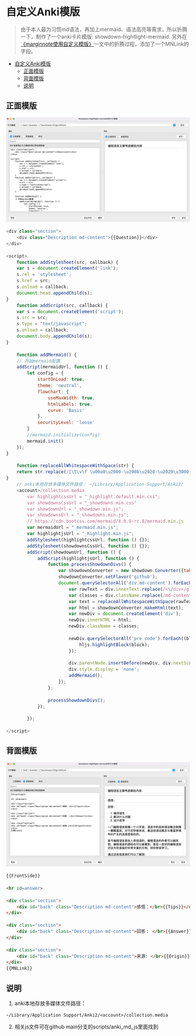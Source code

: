 # 自定义Anki模版

> 由于本人最为习惯md语法，再加上mermaid、语法高亮等需求，所以折腾一下，制作了一个anki卡片模版: showdown-hightlight-mermaid. 另外在[《marginnote使用自定义模版》](../workflows/marginnote_anki.md)一文中的折腾过程，添加了一个MNLink的字段。

<!--ts-->
* [自定义Anki模版](#自定义anki模版)
   * [正面模版](#正面模版)
   * [背面模版](#背面模版)
   * [说明](#说明)

<!-- Created by https://github.com/ekalinin/github-markdown-toc -->
<!-- Added by: runner, at: Sat Jun 11 08:41:38 UTC 2022 -->

<!--te-->

## 正面模版

![image-20220606234758347](https://raw.githubusercontent.com/KuanHsiaoKuo/writing_materials/main/imgs/image-20220606234758347.png)

```javascript
<div class="section">
    <div class="Description md-content">{{Question}}</div>
</div>

<script>
    function addStylesheet(src, callback) {
    var s = document.createElement('link');
    s.rel = 'stylesheet';
    s.href = src;
    s.onload = callback;
    document.head.appendChild(s);
}
    function addScript(src, callback) {
    var s = document.createElement('script');
    s.src = src;
    s.type = "text/javascript";
    s.onload = callback;
    document.body.appendChild(s);
}

    function addMermaid() {
    // 开始mermaid配置
    addScript(mermaidUrl, function () {
        let config = {
            startOnLoad: true,
            theme: 'neutral',
            flowchart: {
                useMaxWidth: true,
                htmlLabels: true,
                curve: 'Basis'
            },
            securityLevel: 'loose'
        }
        //mermaid.initialize(config)
        mermaid.init()
    });
}

    function replaceAllWhitespaceWithSpace(str) {
    return str.replace(/[\t\v\f \u00a0\u2000-\u200b\u2028-\u2029\u3000]/g, ' ');
}
    // anki本地存放多媒体文件路径： ~/Library/Application Support/Anki2/
    <account>/collection.media
        var highlightcssUrl = "_highlight.default.min.css";
        var showdownsCssUrl = "_showdowns.min.css"
        var showdownUrl = "_showdown.min.js";
        var showdownsUrl = "_showdowns.min.js";
        // https://cdn.bootcss.com/mermaid/8.0.0-rc.8/mermaid.min.js
        var mermaidUrl = "_mermaid.min.js";
        var highlightjsUrl = "_highlight.min.js";
        addStylesheet(highlightcssUrl, function () {});
        addStylesheet(showdownsCssUrl, function () {});
        addScript(showdownUrl, function () {
            addScript(highlightjsUrl, function () {
                function processShowdownDivs() {
                    var showdownConverter = new showdown.Converter({tables: true}); // 打开表格支持
                    showdownConverter.setFlavor('github');
                    document.querySelectorAll('div.md-content').forEach((div) => {
                        var rawText = div.innerText.replace(/<\/div>/g, ""); // div.innerHTML.replace(/<\/div>/g, ""); //innerText;
                        var classes = div.className.replace(/md-content/g, "");
                        var text = replaceAllWhitespaceWithSpace(rawText); //.replace(/<br>|<div>/g, "\n");
                        var html = showdownConverter.makeHtml(text);
                        var newDiv = document.createElement('div');
                        newDiv.innerHTML = html;
                        newDiv.className = classes;

                        newDiv.querySelectorAll('pre code').forEach((block) => {
                            hljs.highlightBlock(block);
                        });

                        div.parentNode.insertBefore(newDiv, div.nextSibling);
                        div.style.display = 'none';
                        addMermaid();
                    });
                };

                processShowdownDivs();
            });

        });

</script>
```

## 背面模版

![image-20220606234940109](https://raw.githubusercontent.com/KuanHsiaoKuo/writing_materials/main/imgs/image-20220606234940109.png)

```html
{{FrontSide}}

<hr id=answer>

<div class="section">
    <div id="back" class="Description md-content">感悟：</br>{{Tips}}</div>
</div>

<div class="section">
    <div id="back" class="Description md-content">回答： </br>{{Answer}}</div>
</div>

<div class="section">
    <div id="back" class="Description md-content">来源: </br>{{Origin}}</div>
</div>
{{MNLink}}
```

## 说明

1. anki本地存放多媒体文件路径：

```shell
~/Library/Application Support/Anki2/<account>/collection.media
```

2. 相关js文件可在github main分支的scripts/anki_md_js里面找到
